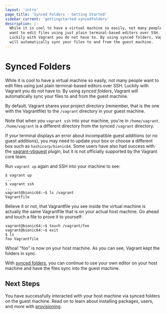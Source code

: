 ```yaml
---
layout: 'intro'
page_title: 'Synced Folders - Getting Started'
sidebar_current: 'gettingstarted-syncedfolders'
description: |-
  While it is cool to have a virtual machine so easily, not many people
  want to edit files using just plain terminal-based editors over SSH.
  Luckily with Vagrant you do not have to. By using synced folders, Vagrant
  will automatically sync your files to and from the guest machine.
---
```


# Synced Folders

While it is cool to have a virtual machine so easily, not many people
want to edit files using just plain terminal-based editors over SSH.
Luckily with Vagrant you do not have to. By using _synced folders_, Vagrant
will automatically sync your files to and from the guest machine.

By default, Vagrant shares your project directory (remember, that is the
one with the Vagrantfile) to the `/vagrant` directory in your guest machine.

Note that when you `vagrant ssh` into your machine, you're in `/home/vagrant`.
`/home/vagrant` is a different directory from the synced `/vagrant` directory.

If your terminal displays an error about incompatible guest additions (or no
guest additions), you may need to update your box or choose a different box such
as `hashicorp/bionic64`. Some users have also had success with the
[vagrant-vbguest](https://github.com/dotless-de/vagrant-vbguest) plugin, but it
is not officially supported by the Vagrant core team.

Run `vagrant up` again and SSH into your machine to see:

```
$ vagrant up
...
$ vagrant ssh
...
vagrant@bionic64:~$ ls /vagrant
Vagrantfile
```

Believe it or not, that Vagrantfile you see inside the virtual machine
is actually the same Vagrantfile that is on your actual host machine.
Go ahead and touch a file to prove it to yourself:

```
vagrant@bionic64:~$ touch /vagrant/foo
vagrant@bionic64:~$ exit
$ ls
foo Vagrantfile
```

Whoa! "foo" is now on your host machine. As you can see, Vagrant kept
the folders in sync.

With [synced folders](/docs/synced-folders/), you can continue
to use your own editor on your host machine and have the files sync
into the guest machine.

## Next Steps

You have successfully interacted with your host machine via synced folders on
the guest machine. Read on to learn about installing packages, users, and more
with [provisioning](/intro/getting-started/provisioning.html).
